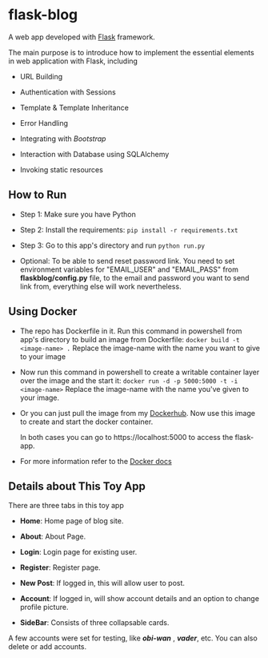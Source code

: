 # flask-blog

A web app developed with [Flask](http://flask.pocoo.org/) framework. 

The main purpose is to introduce how to implement the essential elements in web application with Flask, including

- URL Building

- Authentication with Sessions

- Template & Template Inheritance

- Error Handling

- Integrating with *Bootstrap*

- Interaction with Database using SQLAlchemy

- Invoking static resources



## How to Run

- Step 1: Make sure you have Python

- Step 2: Install the requirements: `pip install -r requirements.txt`

- Step 3: Go to this app's directory and run `python run.py`

- Optional:
  To be able to send reset password link. You need to set environment variables for "EMAIL_USER" and "EMAIL_PASS" from **flaskblog/config.py** file, to the email and password you want to send link from, everything else will work nevertheless.


## Using Docker

- The repo has Dockerfile in it. Run this command in powershell from app's directory to build an image from Dockerfile:
  `docker build -t <image-name> .`
  Replace the image-name with the name you want to give to your image
  
- Now run this command in powershell to create a writable container layer over the image and the start it:
  `docker run -d -p 5000:5000 -t -i <image-name>`
  Replace the image-name with the name you've given to your image.
  
- Or you can just pull the image from my [Dockerhub](https://hub.docker.com/r/varunghost/flask-blog). 
  Now use this image to create and start the docker container.
  
  In both cases you can go to https://localhost:5000 to access the flask-app.
  
- For more information refer to the [Docker docs](https://docs.docker.com/)



## Details about This Toy App

There are three tabs in this toy app

- **Home**: Home page of blog site.

- **About**: About Page.

- **Login**: Login page for existing user.

- **Register**: Register page.

- **New Post**: If logged in, this will allow user to post.

- **Account**: If logged in, will show account details and an option to change profile picture.

- **SideBar**: Consists of three collapsable cards.


A few accounts were set for testing, like ***obi-wan*** , ***vader***, etc. You can also delete or add accounts.
